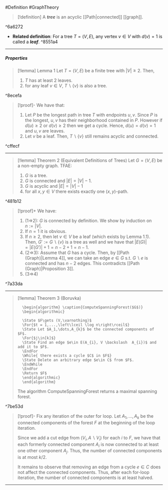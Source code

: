 #Definition #GraphTheory 

> [!definition]
> A ***tree*** is an acyclic [[Path|connected]] [[graph]].

^6a6272

- **Related definition**: For a tree $T=(V,E)$, any vertex $v\in V$ with $d(v)=1$ is called  a ***leaf***. ^8551a4

---
##### Properties

> [!lemma] Lemma 1
> Let $T=(V,E)$ be a finite tree with $\left| V \right|\geq 2$. Then, 
> 1. $T$ has at least 2 leaves.
> 2. for any leaf $v\in V$, $T \backslash \{ v \}$ is also a tree.

^8ecefa

> [!proof]-
> We have that:
> 1. Let $P$ be the longest path in tree $T$ with endpoints $u,v$. Since $P$ is the longest, $u,v$ has their neighborhood contained in $P$. However if $d(u)\geq 2$ or $d(v)\geq 2$ then we get a cycle. Hence, $d(u)=d(v)=1$ and $u,v$ are leaves. 
> 2. Let $v$ be a leaf. Then, $T \backslash \{ v \}$ still remains acyclic and connected.

^cffecf

---

> [!lemma] Theorem 2 (Equivalent Definitions of Trees)
> Let $G=(V,E)$ be a non-empty graph. TFAE:
> 1. $G$ is a tree.
> 2. $G$ is connected and $\left| E \right|=\left| V \right|-1$.
> 3. $G$ is acyclic and $\left| E \right|=\left| V \right|-1$
> 4. for all $x,y\in V$ there exists exactly one $(x,y)$-path.

^481b12

> [!proof]+
> We have:
> 1. (1=>2): $G$ is connected by definition. We show by induction on $n:=\left| V \right|$.
> 	1. If $n=1$ it is obvious.
> 	1. If $n\geq 2$, then let $v\in V$ be a leaf (which exists by Lemma 1.1). Then, $G':=G \backslash \{ v \}$ is a tree as well and we have that $\left| E(G) \right|=\left| E(G') \right|+1=n-2+1=n-1$.
> 2. (2=>3): Assume that $G$ has a cycle. Then, by [[Path (Graph)|Lemma 4]], we can take an edge $e\in G$ s.t. $G \backslash e$ is connected and has $n-2$ edges. This contradicts [[Path (Graph)|Proposition 3]].
> 3. (3=>4)

^7a33da

---
> [!lemma] Theorem 3 (Boruvka)
>  ```pseudo
>    \begin{algorithm} \caption{ComputeSpanningForest($G$)} 
>    \begin{algorithmic}
>    
>    \State $F\gets (V,\varnothing)$
>    \For{$t = 1,...,\left\lceil \log n\right\rceil$}
>    \State Let $A_1,\dots,A_{k}$ be the connected components of $F$.
>    \For{$j\in[k]$}
>    \State Find an edge $e\in E(A_{i}, V \backslash  A_{i})$ and add it to $F$.
>    \EndFor 
>    \While{ there exists a cycle $C$ in $F$}
>    \State Delete an arbitrary edge $e\in C$ from $F$.
>    \EndWhile
>    \EndFor
>    \Return $F$
>    \end{algorithmic}
>    \end{algorithm}
>    ```
>    The algorithm $\text{ComputeSpanningForest}$ returns a maximal spanning forest.

^7be53d

> [!proof]-
> Fix any iteration of the outer for loop. Let $A_{1},\dots,A_{k}$ be the connected components of the forest $F$ at the beginning of the loop iteration.
> 
> Since we add a cut edge from $(V_{i},A \backslash V_{i})$ for each $i$ to $F$, we have that each formerly connected component $A_{i}$ is now connected to at least one other component $A_{j}$. Thus, the number of connected components is at most $k / 2$.
> 
> It remains to observe that removing an edge from a cycle $e\in C$ does not affect the connected components. Thus, after each for-loop iteration, the number of connected components is at least halved.
---
